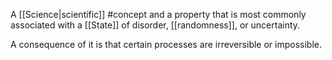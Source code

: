 A [[Science|scientific]] #concept and a property that is most commonly associated with a [[State]] of disorder, [[randomness]], or uncertainty.

A consequence of it is that certain processes are irreversible or impossible.
